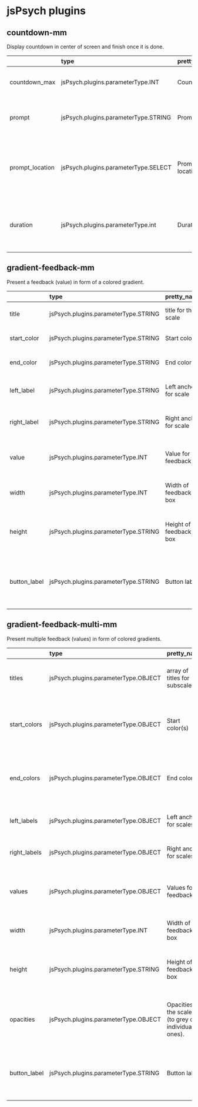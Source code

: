 # jsPsych plugins

    
## countdown-mm
Display countdown in center of screen and finish once it is done.

|                 | type                                 | pretty_name     | default   | description                                                             | options            |
|:----------------|:-------------------------------------|:----------------|:----------|:------------------------------------------------------------------------|:-------------------|
| countdown_max   | jsPsych.plugins.parameterType.INT    | Countdown       | 3         | Number to start counting down from.                                     | nan                |
| prompt          | jsPsych.plugins.parameterType.STRING | Prompt          | null      | Text to display along with the countdown.                               | nan                |
| prompt_location | jsPsych.plugins.parameterType.SELECT | Prompt location | above     | Indicates whether to show prompt "above" or "below" the countdown area. | ['above', 'below'] |
| duration        | jsPsych.plugins.parameterType.int    | Duration        | 1000      | Duration of each number of the countdown in milliseconds.               | nan                |

    
## gradient-feedback-mm
Present a feedback (value) in form of a colored gradient.

|              | type                                 | pretty_name            | default   | description                                                        |
|:-------------|:-------------------------------------|:-----------------------|:----------|:-------------------------------------------------------------------|
| title        | jsPsych.plugins.parameterType.STRING | title for the scale    |           | A title/label put under the scale.                                 |
| start_color  | jsPsych.plugins.parameterType.STRING | Start color            | black     | Color for starting the gradient.                                   |
| end_color    | jsPsych.plugins.parameterType.STRING | End color              | red       | Color to end the gradient.                                         |
| left_label   | jsPsych.plugins.parameterType.STRING | Left anchor for scale  | low       | Can be any valid HTML, also an image.                              |
| right_label  | jsPsych.plugins.parameterType.STRING | Right anchor for scale | high      | Can be any valid HTML, also an image.                              |
| value        | jsPsych.plugins.parameterType.INT    | Value for feedback     | 0         | Value for feedback as number between 0 and 100.                    |
| width        | jsPsych.plugins.parameterType.INT    | Width of feedback box  | 700       | Width of feedback box in pixels.                                   |
| height       | jsPsych.plugins.parameterType.STRING | Height of feedback box | 80px      | Height of feedback box in CSS style (e.g., 500px or 20%).          |
| button_label | jsPsych.plugins.parameterType.STRING | Button label           | Continue  | The text that appears on the button to continue to the next trial. |

    
## gradient-feedback-multi-mm
Present multiple feedback (values) in form of colored gradients.

|              | type                                 | pretty_name                                             | default   | description                                                           |
|:-------------|:-------------------------------------|:--------------------------------------------------------|:----------|:----------------------------------------------------------------------|
| titles       | jsPsych.plugins.parameterType.OBJECT | array of titles for subscales                           | Array()   | An array of strings with titles for each sub-scale                    |
| start_colors | jsPsych.plugins.parameterType.OBJECT | Start color(s)                                          | black     | Array of colors for starting the gradient (or single name of color).  |
| end_colors   | jsPsych.plugins.parameterType.OBJECT | End color(s)                                            | red       | Array of colors for ending the gradient (or single name of color).    |
| left_labels  | jsPsych.plugins.parameterType.OBJECT | Left anchor for scales                                  | low       | Can be any valid HTML, also an image.                                 |
| right_labels | jsPsych.plugins.parameterType.OBJECT | Right anchor for scales                                 | high      | Can be any valid HTML, also an image.                                 |
| values       | jsPsych.plugins.parameterType.OBJECT | Values for feedback                                     | Array()   | Array of values for feedback as numbers between 0 and 100.            |
| width        | jsPsych.plugins.parameterType.INT    | Width of feedback box                                   | 700       | Width of feedback box in pixels.                                      |
| height       | jsPsych.plugins.parameterType.STRING | Height of feedback box                                  | 80px      | Height of feedback box in CSS style (e.g., 500px or 20%).             |
| opacities    | jsPsych.plugins.parameterType.OBJECT | Opacities for the scales (to grey out individual ones). | 1         | Array of opacity-values for the scales or a single number bw 0 and 1. |
| button_label | jsPsych.plugins.parameterType.STRING | Button label                                            | Continue  | The text that appears on the button to continue to the next trial.    |
